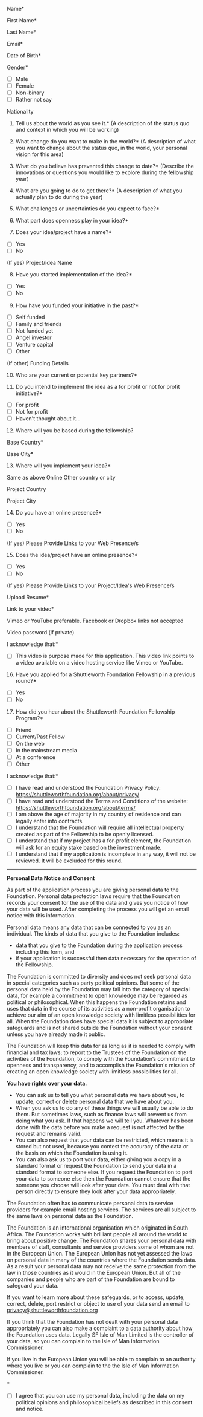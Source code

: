 Name\*

First Name\*

Last Name\*

Email\*

Date of Birth\*

Gender\*

- [ ] Male 
- [ ] Female 
- [ ] Non-binary 
- [ ] Rather not say

Nationality

1) Tell us about the world as you see it.\*
(A description of the status quo and context in which you will be working)

2) What change do you want to make in the world?\* (A description of what you want to change about the status quo, in the world, your personal vision for this area)

3) What do you believe has prevented this change to date?\* (Describe the innovations or questions you would like to explore during the fellowship year)

4) What are you going to do to get there?\* (A description of what you actually plan to do during the year)

5) What challenges or uncertainties do you expect to face?\*

6) What part does openness play in your idea?\*

7) Does your idea/project have a name?\*

- [ ] Yes 
- [ ] No

(If yes) Project/Idea Name

8) Have you started implementation of the idea?\*

- [ ] Yes 
- [ ] No

9) How have you funded your initiative in the past?\*

- [ ] Self funded 
- [ ] Family and friends 
- [ ] Not funded yet 
- [ ] Angel investor 
- [ ] Venture capital 
- [ ] Other

(If other) Funding Details

10) Who are your current or potential key partners?\*

11) Do you intend to implement the idea as a for profit or not for profit initiative?\*

- [ ] For profit 
- [ ] Not for profit 
- [ ] Haven't thought about it...

12) Where will you be based during the fellowship?

Base Country\*

Base City\*

13) Where will you implement your idea?\*

Same as above Online Other country or city

Project Country

Project City

14) Do you have an online presence?\*

- [ ] Yes 
- [ ] No

(If yes) Please Provide Links to your Web Presence/s

15) Does the idea/project have an online presence?\*

- [ ] Yes 
- [ ] No

(If yes) Please Provide Links to your Project/Idea's Web Presence/s

Upload Resume\* 

Link to your video\*

Vimeo or YouTube preferable. Facebook or Dropbox links not accepted

Video password (if private)

I acknowledge that:\*

- [ ] This video is purpose made for this application. This video link points to a video available on a video hosting service like Vimeo or YouTube.

16. Have you applied for a Shuttleworth Foundation Fellowship in a previous round?\*

- [ ] Yes 
- [ ] No

17. How did you hear about the Shuttleworth Foundation Fellowship Program?\*

- [ ] Friend 
- [ ] Current/Past Fellow 
- [ ] On the web 
- [ ] In the mainstream media 
- [ ] At a conference 
- [ ] Other

I acknowledge that:\*

- [ ] I have read and understood the Foundation Privacy Policy: https://shuttleworthfoundation.org/about/privacy/ 
- [ ] I have read and understood the Terms and Conditions of the website: https://shuttleworthfoundation.org/about/terms/ 
- [ ] I am above the age of majority in my country of residence and can legally enter into contracts. 
- [ ] I understand that the Foundation will require all intellectual property created as part of the Fellowship to be openly licensed. 
- [ ] I understand that if my project has a for-profit element, the Foundation will ask for an equity stake based on the investment made. 
- [ ] I understand that if my application is incomplete in any way, it will not be reviewed. It will be excluded for this round.

* * * * *

**Personal Data Notice and Consent**

As part of the application process you are giving personal data to the Foundation. Personal data protection laws require that the Foundation records your consent for the use of the data and gives you notice of how your data will be used. After completing the process you will get an email notice with this information.

Personal data means any data that can be connected to you as an individual. The kinds of data that you give to the Foundation includes:

-   data that you give to the Foundation during the application process including this form, and
-   if your application is successful then data necessary for the operation of the Fellowship. 

The Foundation is committed to diversity and does not seek personal data in special categories such as party political opinions. But some of the personal data held by the Foundation may fall into the category of special data, for example a commitment to open knowledge may be regarded as political or philosophical. When this happens the Foundation retains and uses that data in the course of its activities as a non-profit organisation to achieve our aim of an open knowledge society with limitless possibilities for all. When the Foundation does have special data it is subject to appropriate safeguards and is not shared outside the Foundation without your consent unless you have already made it public. 

The Foundation will keep this data for as long as it is needed to comply with financial and tax laws; to report to the Trustees of the Foundation on the activities of the Foundation, to comply with the Foundation’s commitment to openness and transparency, and to accomplish the Foundation's mission of creating an open knowledge society with limitless possibilities for all. 

**You have rights over your data.**

-   You can ask us to tell you what personal data we have about you, to update, correct or delete personal data that we have about you.
-   When you ask us to do any of these things we will usually be able to do them. But sometimes laws, such as finance laws will prevent us from doing what you ask. If that happens we will tell you. Whatever has been done with the data before you make a request is not affected by the request and remains valid.
-   You can also request that your data can be restricted, which means it is stored but not used, because you contest the accuracy of the data or the basis on which the Foundation is using it.
-   You can also ask us to port your data, either giving you a copy in a standard format or request the Foundation to send your data in a standard format to someone else. If you request the Foundation to port your data to someone else then the Foundation cannot ensure that the someone you choose will look after your data. You must deal with that person directly to ensure they look after your data appropriately.

The Foundation often has to communicate personal data to service providers for example email hosting services. The services are all subject to the same laws on personal data as the Foundation.

The Foundation is an international organisation which originated in South Africa. The Foundation works with brilliant people all around the world to bring about positive change. The Foundation shares your personal data with members of staff, consultants and service providers some of whom are not in the European Union. The European Union has not yet assessed the laws on personal data in many of the countries where the Foundation sends data. As a result your personal data may not receive the same protection from the law in those countries as it would in the European Union. But all of the companies and people who are part of the Foundation are bound to safeguard your data.

If you want to learn more about these safeguards, or to access, update, correct, delete, port restrict or object to use of your data send an email to [privacy@shuttleworthfoundation.org](https://privacy@shuttleworthfoundation.org/)

If you think that the Foundation has not dealt with your personal data appropriately you can also make a complaint to a data authority about how the Foundation uses data. Legally SF Isle of Man Limited is the controller of your data, so you can complain to the Isle of Man Information Commissioner.

If you live in the European Union you will be able to complain to an authority where you live or you can complain to the the Isle of Man Information Commissioner.

\*

- [ ] I agree that you can use my personal data, including the data on my political opinions and philosophical beliefs as described in this consent and notice.
